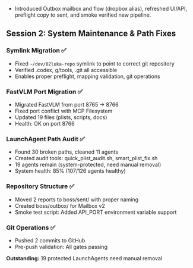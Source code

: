 - Introduced Outbox mailbox and flow (dropbox alias), refreshed UI/API, preflight copy to sent, and smoke verified new pipeline.

## Session 2: System Maintenance & Path Fixes

### Symlink Migration ✅
- Fixed `~/dev/02luka-repo` symlink to point to correct git repository
- Verified .codex, g/tools, .git all accessible
- Enables proper preflight, mapping validation, git operations

### FastVLM Port Migration ✅
- Migrated FastVLM from port 8765 → 8766
- Fixed port conflict with MCP Filesystem
- Updated 19 files (plists, scripts, docs)
- Health: OK on port 8766

### LaunchAgent Path Audit ✅
- Found 30 broken paths, cleaned 11 agents
- Created audit tools: quick_plist_audit.sh, smart_plist_fix.sh
- 19 agents remain (system-protected, need manual removal)
- System health: 85% (107/126 agents healthy)

### Repository Structure ✅
- Moved 2 reports to boss/sent/ with proper naming
- Created boss/outbox/ for Mailbox v2
- Smoke test script: Added API_PORT environment variable support

### Git Operations ✅
- Pushed 2 commits to GitHub
- Pre-push validation: All gates passing

**Outstanding:** 19 protected LaunchAgents need manual removal
